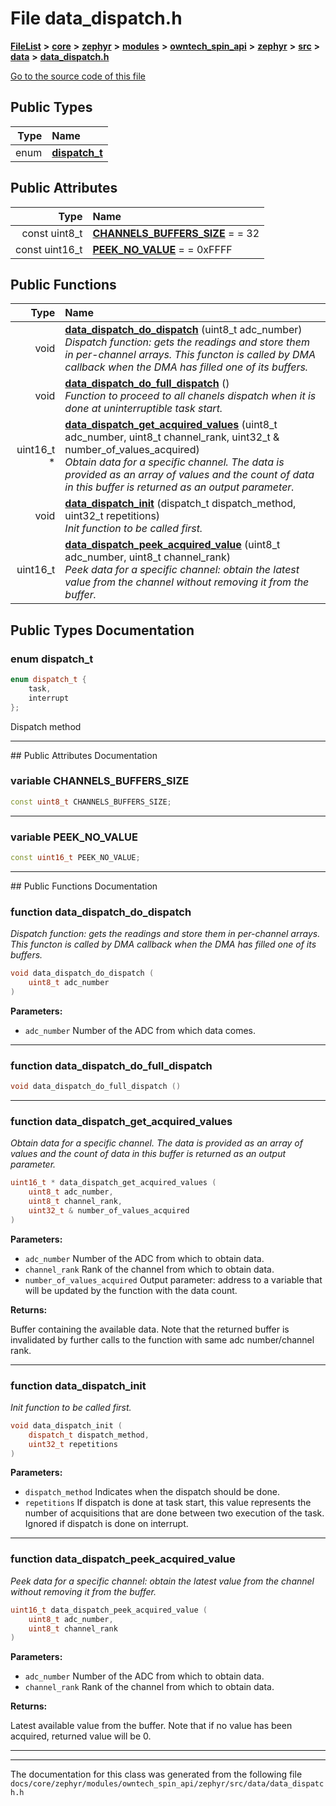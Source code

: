 

# File data\_dispatch.h



[**FileList**](files.md) **>** [**core**](dir_771164b9325b04f1442f7a3ffa8ecb89.md) **>** [**zephyr**](dir_09002e7ce91f09aeb040dfd1861a47f4.md) **>** [**modules**](dir_6d0fb8ab814c517e7f155fb837e32f72.md) **>** [**owntech\_spin\_api**](dir_87330bcbf7fe698536ea5946c1b90585.md) **>** [**zephyr**](dir_83abe2f3de580445b50d57f614c989e1.md) **>** [**src**](dir_b0a9bfd1c37d418dc07d30cb79a776da.md) **>** [**data**](dir_5931dfac2e1245380efda5ad202dc380.md) **>** [**data\_dispatch.h**](data__dispatch_8h.md)

[Go to the source code of this file](data__dispatch_8h_source.md)




















## Public Types

| Type | Name |
| ---: | :--- |
| enum  | [**dispatch\_t**](#enum-dispatch_t)  <br> |




## Public Attributes

| Type | Name |
| ---: | :--- |
|  const uint8\_t | [**CHANNELS\_BUFFERS\_SIZE**](#variable-channels_buffers_size)   = = 32<br> |
|  const uint16\_t | [**PEEK\_NO\_VALUE**](#variable-peek_no_value)   = = 0xFFFF<br> |
















## Public Functions

| Type | Name |
| ---: | :--- |
|  void | [**data\_dispatch\_do\_dispatch**](#function-data_dispatch_do_dispatch) (uint8\_t adc\_number) <br>_Dispatch function: gets the readings and store them in per-channel arrays. This functon is called by DMA callback when the DMA has filled one of its buffers._  |
|  void | [**data\_dispatch\_do\_full\_dispatch**](#function-data_dispatch_do_full_dispatch) () <br>_Function to proceed to all chanels dispatch when it is done at uninterruptible task start._  |
|  uint16\_t \* | [**data\_dispatch\_get\_acquired\_values**](#function-data_dispatch_get_acquired_values) (uint8\_t adc\_number, uint8\_t channel\_rank, uint32\_t & number\_of\_values\_acquired) <br>_Obtain data for a specific channel. The data is provided as an array of values and the count of data in this buffer is returned as an output parameter._  |
|  void | [**data\_dispatch\_init**](#function-data_dispatch_init) (dispatch\_t dispatch\_method, uint32\_t repetitions) <br>_Init function to be called first._  |
|  uint16\_t | [**data\_dispatch\_peek\_acquired\_value**](#function-data_dispatch_peek_acquired_value) (uint8\_t adc\_number, uint8\_t channel\_rank) <br>_Peek data for a specific channel: obtain the latest value from the channel without removing it from the buffer._  |




























## Public Types Documentation




### enum dispatch\_t 


```C++
enum dispatch_t {
    task,
    interrupt
};
```



Dispatch method 


        

<hr>
## Public Attributes Documentation




### variable CHANNELS\_BUFFERS\_SIZE 

```C++
const uint8_t CHANNELS_BUFFERS_SIZE;
```




<hr>



### variable PEEK\_NO\_VALUE 

```C++
const uint16_t PEEK_NO_VALUE;
```




<hr>
## Public Functions Documentation




### function data\_dispatch\_do\_dispatch 

_Dispatch function: gets the readings and store them in per-channel arrays. This functon is called by DMA callback when the DMA has filled one of its buffers._ 
```C++
void data_dispatch_do_dispatch (
    uint8_t adc_number
) 
```





**Parameters:**


* `adc_number` Number of the ADC from which data comes. 




        

<hr>



### function data\_dispatch\_do\_full\_dispatch 

```C++
void data_dispatch_do_full_dispatch () 
```




<hr>



### function data\_dispatch\_get\_acquired\_values 

_Obtain data for a specific channel. The data is provided as an array of values and the count of data in this buffer is returned as an output parameter._ 
```C++
uint16_t * data_dispatch_get_acquired_values (
    uint8_t adc_number,
    uint8_t channel_rank,
    uint32_t & number_of_values_acquired
) 
```





**Parameters:**


* `adc_number` Number of the ADC from which to obtain data. 
* `channel_rank` Rank of the channel from which to obtain data. 
* `number_of_values_acquired` Output parameter: address to a variable that will be updated by the function with the data count. 



**Returns:**

Buffer containing the available data. Note that the returned buffer is invalidated by further calls to the function with same adc number/channel rank. 





        

<hr>



### function data\_dispatch\_init 

_Init function to be called first._ 
```C++
void data_dispatch_init (
    dispatch_t dispatch_method,
    uint32_t repetitions
) 
```





**Parameters:**


* `dispatch_method` Indicates when the dispatch should be done. 
* `repetitions` If dispatch is done at task start, this value represents the number of acquisitions that are done between two execution of the task. Ignored if dispatch is done on interrupt. 




        

<hr>



### function data\_dispatch\_peek\_acquired\_value 

_Peek data for a specific channel: obtain the latest value from the channel without removing it from the buffer._ 
```C++
uint16_t data_dispatch_peek_acquired_value (
    uint8_t adc_number,
    uint8_t channel_rank
) 
```





**Parameters:**


* `adc_number` Number of the ADC from which to obtain data. 
* `channel_rank` Rank of the channel from which to obtain data. 



**Returns:**

Latest available value from the buffer. Note that if no value has been acquired, returned value will be 0. 





        

<hr>

------------------------------
The documentation for this class was generated from the following file `docs/core/zephyr/modules/owntech_spin_api/zephyr/src/data/data_dispatch.h`

